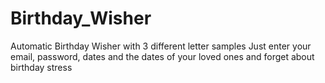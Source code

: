 # Birthday_Wisher
Automatic Birthday Wisher with 3 different letter samples
Just enter your email, password, dates and the dates of your loved ones and forget about birthday stress
